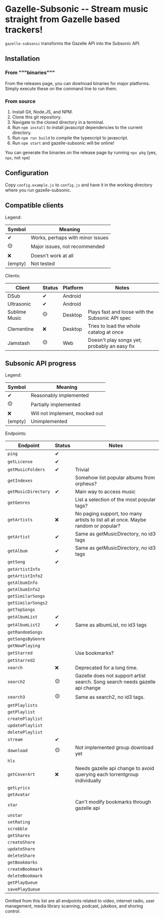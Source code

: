 # Gazelle-Subsonic -- Stream music straight from Gazelle based trackers!

`gazelle-subsonic` transforms the Gazelle API into the Subsonic API.

## Installation

### From """binaries"""

From the releases page, you can dowlnoad binaries for major platforms. Simply execute these on the
command line to run them.

### From source

1. Install Git, Node.JS, and NPM.
2. Clone this git repository.
3. Navigate to the cloned directory in a terminal.
4. Run `npm install` to install javascript dependencies to the current directory.
5. Run `npm run build` to compile the typescript to javascript.
6. Run `npm start` and gazelle-subsonic will be online!

You can generate the binaries on the release page by running `npx pkg` (yes, `npx`, not `npm`)

## Configuration

Copy `config.example.js` to `config.js` and have it in the working directory where you run gazelle-subsonic.

## Compatible clients

Legend:

| Symbol  | Meaning                          |
|---------|----------------------------------|
| ✔       | Works, perhaps with minor issues |
| 🟡      | Major issues, not recommended    |
| ❌      | Doesn't work at all              |
| (empty) | Not tested                       |

Clients:

| Client        | Status | Platform | Notes                                           |
|---------------|--------|----------|-------------------------------------------------|
| DSub          | ✔      | Android  |                                                 |
| Ultrasonic    | ✔      | Android  |                                                 |
| Sublime Music | 🟡     | Desktop  | Plays fast and loose with the Subsonic API spec |
| Clementine    | ❌     | Desktop  | Tries to load the whole catalog at once         |
| Jamstash      | 🟡      | Web      | Doesn't play songs yet; probably an easy fix    |

## Subsonic API progress

Legend:

| Symbol  | Meaning                        |
|---------|--------------------------------|
| ✔       | Reasonably implemented         |
| 🟡        | Partially implemented          |
| ❌      | Will not implement, mocked out |
| (empty) | Unimplemented                  |

Endpoints:

| Endpoint            | Status | Notes                                                                             |
|---------------------|--------|-----------------------------------------------------------------------------------|
| `ping`              | ✔      |                                                                                   |
| `getLicense`        | ✔      |                                                                                   |
| `getMusicFolders`   | ✔      | Trivial                                                                           |
| `getIndexes`        |        | Somehow list popular albums from orpheus?                                         |
| `getMusicDirectory` | ✔      | Main way to access music                                                          |
| `getGenres`         |        | List a selection of the most popular tags?                                        |
| `getArtists`        | ❌     | No paging support, too many artists to list all at once. Maybe random or popular? |
| `getArtist`         | ✔      | Same as getMusicDirectory, no id3 tags                                            |
| `getAlbum`          | ✔      | Same as getMusicDirectory, no id3 tags                                            |
| `getSong`           | ✔      |                                                                                   |
| `getArtistInfo`     |        |                                                                                   |
| `getArtistInfo2`    |        |                                                                                   |
| `getAlbumInfo`      |        |                                                                                   |
| `getAlbumInfo2`     |        |                                                                                   |
| `getSimilarSongs`   |        |                                                                                   |
| `getSimilarSongs2`  |        |                                                                                   |
| `getTopSongs`       |        |                                                                                   |
| `getAlbumList`      | ✔      |                                                                                   |
| `getAlbumList2`     | ✔      | Same as albumList, no id3 tags                                                    |
| `getRandomSongs`    |        |                                                                                   |
| `getSongsByGenre`   |        |                                                                                   |
| `getNowPlaying`     |        |                                                                                   |
| `getStarred`        |        | Use bookmarks?                                                                    |
| `getStarred2`       |        |                                                                                   |
| `search`            | ❌     | Deprecated for a long time.                                                       |
| `search2`           | 🟡     | Gazelle does not support artist search. Song search needs gazelle api change      |
| `search3`           | 🟡     | Same as search2, no id3 tags.                                                     |
| `getPlaylists`      |        |                                                                                   |
| `getPlaylist`       |        |                                                                                   |
| `createPlaylist`    |        |                                                                                   |
| `updatePlaylist`    |        |                                                                                   |
| `deletePlaylist`    |        |                                                                                   |
| `stream`            | ✔      |                                                                                   |
| `download`          | 🟡     | Not implemented group download yet                                            |
| `hls`               |        |                                                                                   |
| `getCoverArt`       | ❌     | Needs gazelle api change to avoid querying each torrentgroup individually         |
| `getLyrics`         |        |                                                                                   |
| `getAvatar`         |        |                                                                                   |
| `star`              |        | Can't modify bookmarks through gazelle api                                        |
| `unstar`            |        |                                                                                   |
| `setRating`         |        |                                                                                   |
| `scrobble`          |        |                                                                                   |
| `getShares`         |        |                                                                                   |
| `createShare`       |        |                                                                                   |
| `updateShare`       |        |                                                                                   |
| `deleteShare`       |        |                                                                                   |
| `getBookmarks`      |        |                                                                                   |
| `createBookmark`    |        |                                                                                   |
| `deleteBookmark`    |        |                                                                                   |
| `getPlayQueue`      |        |                                                                                   |
| `savePlayQueue`     |        |                                                                                   |

Omitted from this list are all endpoints related to video, internet radio, user management, media
library scanning, podcast, jukebox, and shoring control.
